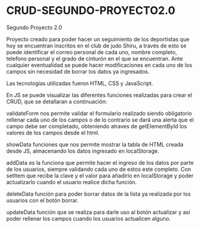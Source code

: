 # CRUD-SEGUNDO-PROYECTO2.0
Segundo Proyecto 2.0

Proyecto creado para poder hacer un seguimiento de los deportistas que hoy se encuentran inscritos en el club de judo Shiru, a través de esto se puede identificar el correo personal de cada uno, nombre completo, telefono personal y el grado de cinturón en el que se encuentran. Ante cualquier eventualidad se puede hacer modificaciones en cada uno de los campos sin necesidad de borrar los datos ya ingresados.
 
Las tecnologías utilizadas fueron HTML, CSS y JavaScript.	

En JS se puede visualizar las diferentes funciones realizadas para crear el CRUD, que se detallaran a continuación:

validateForm nos permite validar el formulario realizado siendo obligatorio rellenar cada uno de los campos o de lo contrario se dará una alerta que el campo debe ser completado, obteniendo atraves de getElementById los valores de los campos desde el html.

showData funciones que nos permite mostrar la tabla de HTML creada desde JS, almacenando los datos ingresado en localStorage.

addData es la funciona que permite hacer el ingreso de los datos por parte de los usuarios, siempre validando cada uno de estos este completo. Con setItem que recibe la clave y el valor para añadirlo en localStorage y poder actualizarlo cuando el usuario realice dicha función.

deleteData función para poder borrar datos de la lista ya realizada por los usuarios con el botón borrar.

updateData función que se realiza para darle uso al botón actualizar y así poder rellenar los campos cuando los usuarios actualicen alguno.
